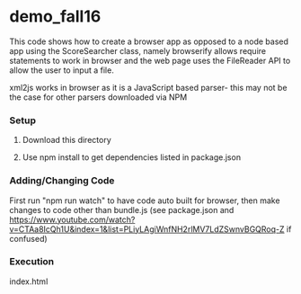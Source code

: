 # demo_fall16
This code shows how to create a browser app as opposed to a node based app using the ScoreSearcher class, namely browserify allows require statements to work in browser and the web page uses the FileReader API to allow the user to input a file. 

xml2js works in browser as it is a JavaScript based parser- this may not be the case for other parsers downloaded via NPM

### Setup
1) Download this directory 

2) Use npm install to get dependencies listed in package.json

### Adding/Changing Code
First run "npm run watch" to have code auto built for browser, then make changes to code other than bundle.js
(see package.json and https://www.youtube.com/watch?v=CTAa8IcQh1U&index=1&list=PLiyLAgiWnfNH2rlMV7LdZSwnvBGQRoq-Z if confused)

### Execution 
 index.html

